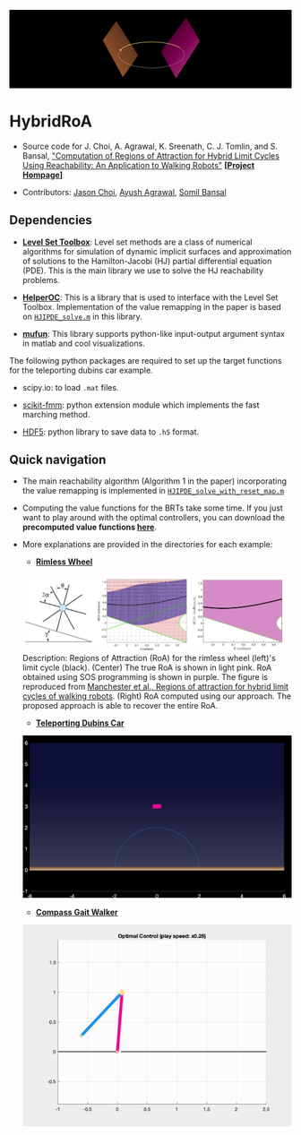 ![Main Thumbnail](/multimedia/main_banner.png)

# HybridRoA

- Source code for J. Choi, A. Agrawal, K. Sreenath, C. J. Tomlin, and S. Bansal, ["Computation of Regions of Attraction for Hybrid Limit Cycles Using Reachability: An Application to Walking Robots"](https://arxiv.org/pdf/2201.08538.pdf) **[[Project Hompage](https://hybridreachability.github.io/website-hybrid-roa/)]**

- Contributors: [Jason Choi](https://jay-choi.me/), [Ayush Agrawal](https://www.linkedin.com/in/ayushagrawal1/), [Somil Bansal](https://smlbansal.github.io/)

## Dependencies

- **[Level Set Toolbox](https://www.cs.ubc.ca/~mitchell/ToolboxLS/)**: Level set methods are a class of numerical algorithms for simulation of dynamic implicit surfaces and approximation of solutions to the Hamilton-Jacobi (HJ) partial differential equation (PDE). This is the main library we use to solve the HJ reachability problems.

- **[HelperOC](https://github.com/HJReachability/helperOC)**: This is a library that is used to interface with the Level Set Toolbox. Implementation of the value remapping in the paper is based on [`HJIPDE_solve.m`](https://github.com/HJReachability/helperOC/blob/master/valFuncs/HJIPDE_solve.m) in this library.

- **[mufun](https://github.com/ChoiJangho/mufun)**: This library supports python-like input-output argument syntax in matlab and cool visualizations. 

The following python packages are required to set up the target functions for the teleporting dubins car example.

- scipy.io: to load `.mat` files.

- [scikit-fmm](https://pythonhosted.org/scikit-fmm/): python extension module which implements the fast marching method.

- [HDF5](https://docs.h5py.org/en/stable/): python library to save data to `.h5` format.

## Quick navigation

- The main reachability algorithm (Algorithm 1 in the paper) incorporating the value remapping is implemented in [`HJIPDE_solve_with_reset_map.m`](/HJIPDE_solve_with_reset_map.m) 

- Computing the value functions for the BRTs take some time. If you just want to play around with the optimal controllers, you can download the **precomputed value functions [here](https://drive.google.com/drive/folders/1xlu5wDWFpEuowMRS4W2vOJWn6iHFQN0a?usp=sharing)**.

- More explanations are provided in the directories for each example:
  - **[Rimless Wheel](/rimless_wheel)**
  
  ![Rimless Wheel](/multimedia/demo-rimless-wheel.png)
   Description: Regions of Attraction (RoA) for the rimless wheel (left)'s limit cycle (black). (Center) The true RoA is shown in light pink. RoA obtained using SOS programming is shown in purple. The figure is reproduced from [Manchester et al., Regions of attraction for hybrid limit cycles of walking robots](https://arxiv.org/pdf/1010.2247.pdf). (Right) RoA computed using our approach. The proposed approach is able to recover the entire RoA.
  - **[Teleporting Dubins Car](/teleporting_dubins_car)**
  
  ![Teleporting Dubins Car](/multimedia/demo-teleporting-dubins-car.gif)
  
  - **[Compass Gait Walker](/compass_gait_walker)**
  
  ![Compass Gait Walker](/multimedia/demo-compass-gait.gif)
